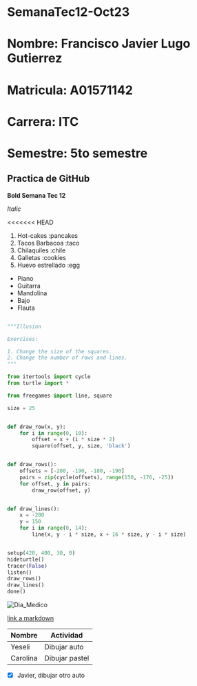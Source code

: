 # SemanaTec12-Oct23
# Nombre: Francisco Javier Lugo Gutierrez
# Matricula: A01571142
# Carrera: ITC
# Semestre: 5to semestre
## Practica de GitHub

**Bold Semana Tec 12**

*Italic*

<<<<<<< HEAD
1. Hot-cakes :pancakes
2. Tacos Barbacoa :taco
3. Chilaquiles :chile
4. Galletas :cookies
5. Huevo estrellado :egg

- Piano
- Guitarra
- Mandolina
- Bajo
- Flauta

```python

"""Illusion

Exercises:

1. Change the size of the squares.
2. Change the number of rows and lines.
"""

from itertools import cycle
from turtle import *

from freegames import line, square

size = 25


def draw_row(x, y):
    for i in range(0, 10):
        offset = x + (i * size * 2)
        square(offset, y, size, 'black')


def draw_rows():
    offsets = [-200, -190, -180, -190]
    pairs = zip(cycle(offsets), range(150, -176, -25))
    for offset, y in pairs:
        draw_row(offset, y)


def draw_lines():
    x = -200
    y = 150
    for i in range(0, 14):
        line(x, y - i * size, x + 16 * size, y - i * size)


setup(420, 400, 30, 0)
hideturtle()
tracer(False)
listen()
draw_rows()
draw_lines()
done()
```
![Dia_Medico](https://tvazteca.brightspotcdn.com/ae/f1/24e99d784d6ab98d4a365ca8bac1/dia-del-medico-23-octubre.jpg)

[link a markdown](https://www.markdownguide.org/cheat-sheet/)

| Nombre | Actividad |
| ------- | -------- |
| Yeseli | Dibujar auto |
| Carolina | Dibujar pastel |

- [x] Javier, dibujar otro auto
